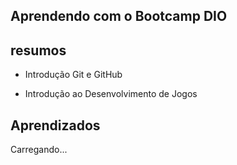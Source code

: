 ## Aprendendo com o Bootcamp DIO


 


## resumos 

- Introdução Git e GitHub

- Introdução ao Desenvolvimento de Jogos 


## Aprendizados

Carregando...


